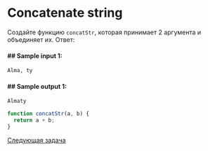 # Concatenate string

Создайте функцию `concatStr`, которая принимает 2 аргумента и объединяет их.
Ответ:

#### ## Sample input 1:

```bash
Alma, ty
```

#### ## Sample output 1:

```bash
Almaty
```

```jsx
function concatStr(a, b) {
  return a + b;
}
```

[Cледующая задача](../q-9)
